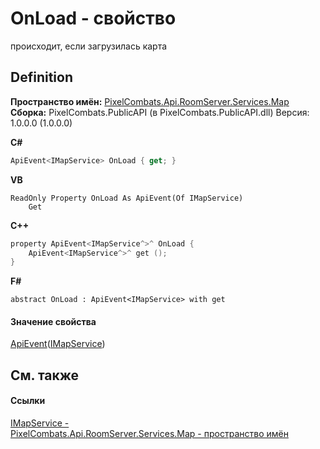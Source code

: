 # OnLoad - свойство


происходит, если загрузилась карта



## Definition
**Пространство имён:** <a href="47d42150-1863-9bd0-b023-1ed80dc2abca">PixelCombats.Api.RoomServer.Services.Map</a>  
**Сборка:** PixelCombats.PublicAPI (в PixelCombats.PublicAPI.dll) Версия: 1.0.0.0 (1.0.0.0)

**C#**
``` C#
ApiEvent<IMapService> OnLoad { get; }
```
**VB**
``` VB
ReadOnly Property OnLoad As ApiEvent(Of IMapService)
	Get
```
**C++**
``` C++
property ApiEvent<IMapService^>^ OnLoad {
	ApiEvent<IMapService^>^ get ();
}
```
**F#**
``` F#
abstract OnLoad : ApiEvent<IMapService> with get
```



#### Значение свойства
<a href="09cd41c4-e05d-d749-d641-73ffdf39afc5">ApiEvent</a>(<a href="9e1dceab-bd93-fb8b-b6d3-27d5d7f964bc">IMapService</a>)

## См. также


#### Ссылки
<a href="9e1dceab-bd93-fb8b-b6d3-27d5d7f964bc">IMapService - </a>  
<a href="47d42150-1863-9bd0-b023-1ed80dc2abca">PixelCombats.Api.RoomServer.Services.Map - пространство имён</a>  
